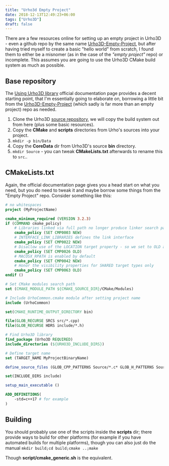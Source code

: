 ```yaml
---
title: "Urho3d Empty Project"
date: 2018-12-13T12:49:23+06:00
tags: ["Urho3D"]
draft: false
---
```


There are a few resources online for setting up an empty project in Urho3D -
even a github repo by the same name
[Urho3D-Empty-Project](https://github.com/ArnisLielturks/Urho3D-Empty-Project),
but after having tried myself to create a basic "hello world" from scratch, I
found them to either be a misnomer (as in the case of the _"empty project"_
repo) or incomplete. This assumes you are going to use the Urho3D CMake build
system as much as possible.

<!--more-->

## Base repository

The [Using Urho3D library](https://urho3d.github.io/documentation/1.7/_using_library.html)
official documentation page provides a decent starting point, that I'm
essentially going to elaborate on, borrowing a little bit from the
[Urho3D-Empty-Project](https://github.com/ArnisLielturks/Urho3D-Empty-Project)
(which sadly is far more than an empty project) repo as needed.

1. Clone the Urho3D [source repository](https://github.com/urho3d/Urho3D), we
   will copy the build system out from here (plus some basic resources).
1. Copy the **CMake** and **scripts** directories from Urho's sources into your project.
1. ```mkdir -p bin/Data```
1. Copy the **CoreData** dir from Urho3D's source **bin** directory.
1. `mkdir Source` - you can tweak **CMakeLists.txt** afterwards to rename this
   to `src`..

## CMakeLists.txt

Again, the official documentation page gives you a head start on what you need,
but you do need to tweak it and maybe borrow some things from the "Empty
Project" repo. Consider something like this:

```cmake
# no whitespaces
project (MyProjectName)

cmake_minimum_required (VERSION 3.2.3)
if (COMMAND cmake_policy)
    # Libraries linked via full path no longer produce linker search paths
    cmake_policy (SET CMP0003 NEW)
    # INTERFACE_LINK_LIBRARIES defines the link interface
    cmake_policy (SET CMP0022 NEW)
    # Disallow use of the LOCATION target property - so we set to OLD as we still need it
    cmake_policy (SET CMP0026 OLD)
    # MACOSX_RPATH is enabled by default
    cmake_policy (SET CMP0042 NEW)
    # Honor the visibility properties for SHARED target types only
    cmake_policy (SET CMP0063 OLD)
endif ()

# Set CMake modules search path
set (CMAKE_MODULE_PATH ${CMAKE_SOURCE_DIR}/CMake/Modules)

# Include UrhoCommon.cmake module after setting project name
include (UrhoCommon)

set(CMAKE_RUNTIME_OUTPUT_DIRECTORY bin)

file(GLOB_RECURSE SRCS src/*.cpp)
file(GLOB_RECURSE HDRS include/*.h)

# Find Urho3D library
find_package (Urho3D REQUIRED)
include_directories (${URHO3D_INCLUDE_DIRS})

# Define target name
set (TARGET_NAME MyProjectBinaryName)

define_source_files (GLOB_CPP_PATTERNS Source/*.c* GLOB_H_PATTERNS Source/*.h* RECURSE GROUP)

set(INCLUDE_DIRS include)

setup_main_executable ()

ADD_DEFINITIONS(
    -std=c++17 # for example
)
```

## Building

You should probably use one of the scripts inside the **scripts** dir; there
provide ways to build for other platforms (for example if you have automated
builds for multiple platforms), though you can also just do the manual
`mkdir build;cd build;cmake ..;make`  

Though **script/cmake_generic.sh** is the equivalent.
